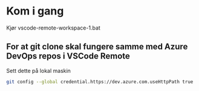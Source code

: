 
# Kom i gang

Kjør vscode-remote-workspace-1.bat

## For at git clone skal fungere samme med Azure DevOps repos i VSCode Remote

Sett dette på lokal maskin

```bash
git config --global credential.https://dev.azure.com.useHttpPath true
```

